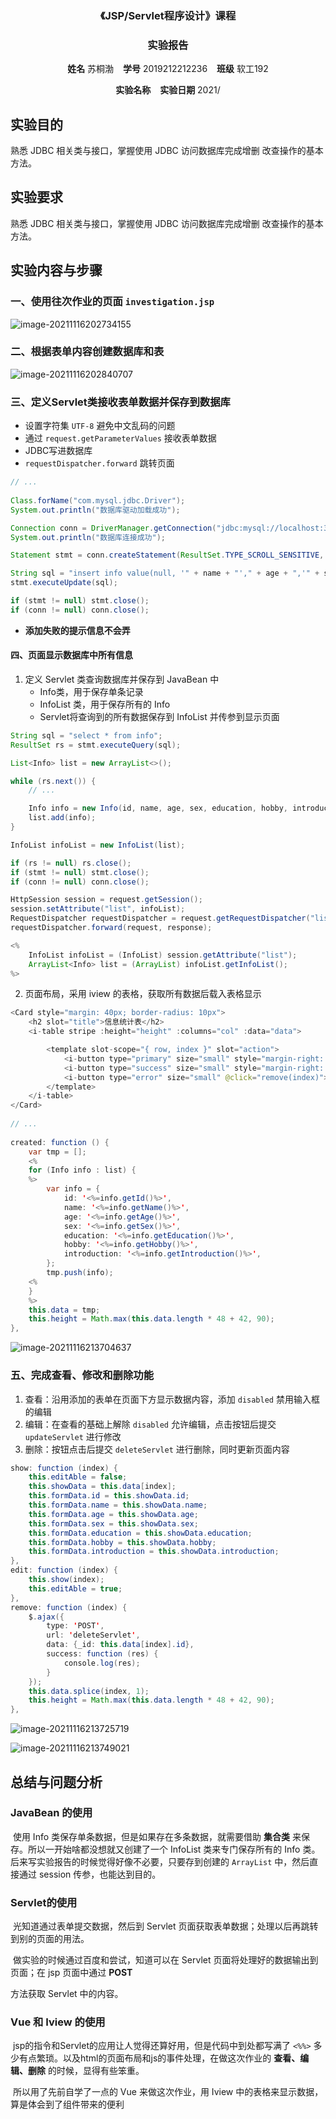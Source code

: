 <center>
    <h3>《JSP/Servlet程序设计》课程</h3>  
    <h3>实验报告</h3>
 	<p>
        <strong>姓名</strong> 苏桐渤 &ensp; 
        <strong>学号</strong> 2019212212236 &ensp; 
        <strong>班级</strong> 软工192
    </p>
    <p>
        <strong>实验名称</strong> &ensp;
        <strong>实验日期</strong> 2021/
    </p>
</center>

## 实验目的



熟悉 JDBC 相关类与接口，掌握使用 JDBC 访问数据库完成增删 改查操作的基本方法。



## 实验要求



熟悉 JDBC 相关类与接口，掌握使用 JDBC 访问数据库完成增删 改查操作的基本方法。



## 实验内容与步骤



### 一、使用往次作业的页面 `investigation.jsp`

![image-20211116202734155](2019212212236_苏桐渤.assets/image-20211116202734155.png)



### 二、根据表单内容创建数据库和表

![image-20211116202840707](2019212212236_苏桐渤.assets/image-20211116202840707.png)



### 三、定义Servlet类接收表单数据并保存到数据库



- 设置字符集 `UTF-8` 避免中文乱码的问题
- 通过 `request.getParameterValues` 接收表单数据
- JDBC写进数据库
- `requestDispatcher.forward` 跳转页面

```java
// ...
 
Class.forName("com.mysql.jdbc.Driver");
System.out.println("数据库驱动加载成功");

Connection conn = DriverManager.getConnection("jdbc:mysql://localhost:3306/lab10", "root", "root");
System.out.println("数据库连接成功");

Statement stmt = conn.createStatement(ResultSet.TYPE_SCROLL_SENSITIVE, ResultSet.CONCUR_READ_ONLY);

String sql = "insert info value(null, '" + name + "'," + age + ",'" + sex + "','" + education + "','" + hobby + "','" + introduction + "')";
stmt.executeUpdate(sql);

if (stmt != null) stmt.close();
if (conn != null) conn.close();
```

- **添加失败的提示信息不会弄**



#### 四、页面显示数据库中所有信息



1. 定义 Servlet 类查询数据库并保存到 JavaBean 中
    - Info类，用于保存单条记录
    - InfoList 类，用于保存所有的 Info
    - Servlet将查询到的所有数据保存到 InfoList 并传参到显示页面

```java
String sql = "select * from info";
ResultSet rs = stmt.executeQuery(sql);

List<Info> list = new ArrayList<>();

while (rs.next()) {
    // ...

    Info info = new Info(id, name, age, sex, education, hobby, introduction);
    list.add(info);
}

InfoList infoList = new InfoList(list);

if (rs != null) rs.close();
if (stmt != null) stmt.close();
if (conn != null) conn.close();

HttpSession session = request.getSession();
session.setAttribute("list", infoList);
RequestDispatcher requestDispatcher = request.getRequestDispatcher("listInfos.jsp");
requestDispatcher.forward(request, response);
```

```java
<%
    InfoList infoList = (InfoList) session.getAttribute("list");
    ArrayList<Info> list = (ArrayList) infoList.getInfoList();
%>
```

2. 页面布局，采用 iview 的表格，获取所有数据后载入表格显示

```java
<Card style="margin: 40px; border-radius: 10px">
    <h2 slot="title">信息统计表</h2>
    <i-table stripe :height="height" :columns="col" :data="data">

    	<template slot-scope="{ row, index }" slot="action">
        	<i-button type="primary" size="small" style="margin-right: 5px" @click="show(index)">查看</i-button>
            <i-button type="success" size="small" style="margin-right: 5px" @click="edit(index)">修改</i-button>
            <i-button type="error" size="small" @click="remove(index)">删除</i-button>
     	</template>
 	</i-table>
</Card>
        
// ...
        
created: function () {
    var tmp = [];
    <%
    for (Info info : list) {
    %>
        var info = {
            id: '<%=info.getId()%>',
            name: '<%=info.getName()%>',
            age: '<%=info.getAge()%>',
            sex: '<%=info.getSex()%>',
            education: '<%=info.getEducation()%>',
            hobby: '<%=info.getHobby()%>',
            introduction: '<%=info.getIntroduction()%>',
        };
        tmp.push(info);
    <%
    }
    %>
    this.data = tmp;
    this.height = Math.max(this.data.length * 48 + 42, 90);
},
```

![image-20211116213704637](2019212212236_苏桐渤.assets/image-20211116213704637.png)

### 五、完成查看、修改和删除功能



1. 查看：沿用添加的表单在页面下方显示数据内容，添加 `disabled` 禁用输入框的编辑
2. 编辑：在查看的基础上解除 `disabled` 允许编辑，点击按钮后提交 `updateServlet` 进行修改
3. 删除：按钮点击后提交 `deleteServlet` 进行删除，同时更新页面内容

```java
show: function (index) {
    this.editAble = false;
    this.showData = this.data[index];
    this.formData.id = this.showData.id;
    this.formData.name = this.showData.name;
    this.formData.age = this.showData.age;
    this.formData.sex = this.showData.sex;
    this.formData.education = this.showData.education;
    this.formData.hobby = this.showData.hobby;
    this.formData.introduction = this.showData.introduction;
},
edit: function (index) {
    this.show(index);
    this.editAble = true;
},
remove: function (index) {
    $.ajax({
        type: 'POST',
        url: 'deleteServlet',
        data: {_id: this.data[index].id},
        success: function (res) {
            console.log(res);
        }
    });
    this.data.splice(index, 1);
    this.height = Math.max(this.data.length * 48 + 42, 90);
},
```

![image-20211116213725719](2019212212236_苏桐渤.assets/image-20211116213725719.png)

![image-20211116213749021](2019212212236_苏桐渤.assets/image-20211116213749021.png)

## 总结与问题分析



### JavaBean 的使用

​	使用 Info 类保存单条数据，但是如果存在多条数据，就需要借助 **集合类** 来保存。所以一开始啥都没想就又创建了一个 InfoList 类来专门保存所有的 Info 类。后来写实验报告的时候觉得好像不必要，只要存到创建的 `ArrayList` 中，然后直接通过 session 传参，也能达到目的。



### Servlet的使用

​	光知道通过表单提交数据，然后到 Servlet 页面获取表单数据；处理以后再跳转到别的页面的用法。

​	做实验的时候通过百度和尝试，知道可以在 Servlet 页面将处理好的数据输出到页面；在 jsp 页面中通过 **POST**

 方法获取 Servlet 中的内容。



### Vue 和 Iview 的使用

​	jsp的指令和Servlet的应用让人觉得还算好用，但是代码中到处都写满了 `<%%>` 多少有点繁琐。以及html的页面布局和js的事件处理，在做这次作业的 **查看、编辑、删除** 的时候，显得有些笨重。

​	所以用了先前自学了一点的 Vue 来做这次作业，用 Iview 中的表格来显示数据，算是体会到了组件带来的便利

